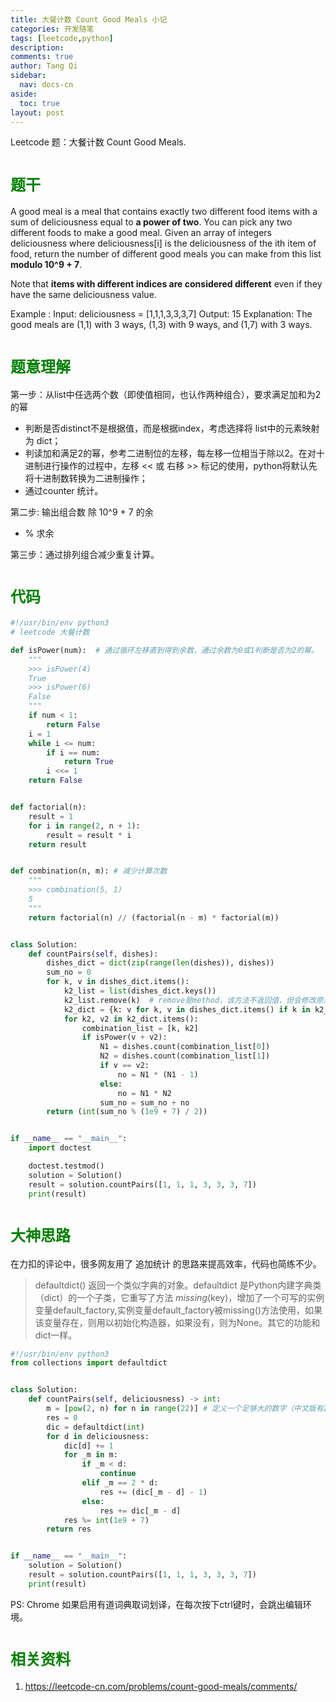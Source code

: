 ```yaml
---
title: 大餐计数 Count Good Meals 小记
categories: 开发随笔
tags: [leetcode,python]
description: 
comments: true
author: Tang Qi
sidebar:
  nav: docs-cn
aside:
  toc: true
layout: post
---
```


Leetcode 题：大餐计数 Count Good Meals. 

<!--more-->

# <font face="黑体" color=green size=5>题干</font>

A good meal is a meal that contains exactly two different food items with a sum of deliciousness equal to **a power of two**. You can pick any two different foods to make a good meal. Given an array of integers deliciousness where deliciousness[i] is the deliciousness of the  ith item of food, return the number of different good meals you can make from this list **modulo 10^9 + 7**.

Note that **items with different indices are considered different** even if they have the same deliciousness value.

Example :
Input: deliciousness = [1,1,1,3,3,3,7]
Output: 15
Explanation: The good meals are (1,1) with 3 ways, (1,3) with 9 ways, and (1,7) with 3 ways.

# <font face="黑体" color=green size=5>题意理解</font>

第一步：从list中任选两个数（即使值相同，也认作两种组合），要求满足加和为2的幂

+ 判断是否distinct不是根据值，而是根据index，考虑选择将 list中的元素映射为 dict；
+ 判读加和满足2的幂，参考二进制位的左移，每左移一位相当于除以2。在对十进制进行操作的过程中，左移  << 或 右移 >> 标记的使用，python将默认先将十进制数转换为二进制操作；
+ 通过counter 统计。

第二步:  输出组合数 除 10^9 + 7 的余

+ % 求余

第三步：通过排列组合减少重复计算。

# <font face="黑体" color=green size=5>代码</font>

```python
#!/usr/bin/env python3
# leetcode 大餐计数

def isPower(num):  # 通过循环左移直到得到余数，通过余数为0或1判断是否为2的幂。
    """
    >>> isPower(4)
    True
    >>> isPower(6)
    False
    """
    if num < 1:
        return False
    i = 1
    while i <= num:
        if i == num:
            return True
        i <<= 1
    return False


def factorial(n): 
    result = 1
    for i in range(2, n + 1):
        result = result * i
    return result


def combination(n, m): # 减少计算次数
    """
    >>> combination(5, 1)
    5
    """
    return factorial(n) // (factorial(n - m) * factorial(m))


class Solution:
    def countPairs(self, dishes):
        dishes_dict = dict(zip(range(len(dishes)), dishes))
        sum_no = 0
        for k, v in dishes_dict.items():
            k2_list = list(dishes_dict.keys())
            k2_list.remove(k)  # remove是method，该方法不返回值，但会修改原来的list。
            k2_dict = {k: v for k, v in dishes_dict.items() if k in k2_list}
            for k2, v2 in k2_dict.items():
                combination_list = [k, k2]
                if isPower(v + v2):
                    N1 = dishes.count(combination_list[0])
                    N2 = dishes.count(combination_list[1])
                    if v == v2:
                        no = N1 * (N1 - 1)
                    else:
                        no = N1 * N2
                    sum_no = sum_no + no
        return (int(sum_no % (1e9 + 7) / 2))


if __name__ == "__main__":
    import doctest

    doctest.testmod()
    solution = Solution()
    result = solution.countPairs([1, 1, 1, 3, 3, 3, 7])
    print(result)

```

# <font face="黑体" color=green size=5>大神思路</font>

在力扣的评论中，很多网友用了 追加统计 的思路来提高效率，代码也简练不少。

>defaultdict() 返回一个类似字典的对象。defaultdict 是Python内建字典类（dict）的一个子类，它重写了方法 *missing*(key)，增加了一个可写的实例变量default_factory,实例变量default_factory被missing()方法使用，如果该变量存在，则用以初始化构造器，如果没有，则为None。其它的功能和dict一样。

```python
#!/usr/bin/env python3
from collections import defaultdict


class Solution:
    def countPairs(self, deliciousness) -> int:
        m = [pow(2, n) for n in range(22)] # 定义一个足够大的数字（中文版有22的限制条件)
        res = 0
        dic = defaultdict(int)
        for d in deliciousness:
            dic[d] += 1
            for _m in m:
                if _m < d:
                    continue
                elif _m == 2 * d:
                    res += (dic[_m - d] - 1)
                else:
                    res += dic[_m - d]
            res %= int(1e9 + 7)
        return res


if __name__ == "__main__":
    solution = Solution()
    result = solution.countPairs([1, 1, 1, 3, 3, 3, 7])
    print(result)
```

PS:  Chrome 如果启用有道词典取词划译，在每次按下ctrl键时，会跳出编辑环境。

# <font face="黑体" color=green size=5>相关资料</font>

1. https://leetcode-cn.com/problems/count-good-meals/comments/